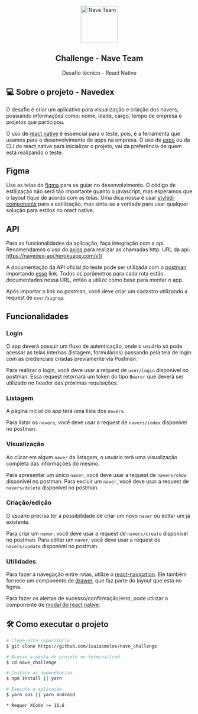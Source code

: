 
<p align="center">
 <img width="100px" src="https://avatars3.githubusercontent.com/u/33161449?s=200&v=4" align="center" alt="Nave Team" />
 <h2 align="center">Challenge - Nave Team</h2>
 <p align="center">Desafio técnico - React Native</p>
</p>

## 💻 Sobre o projeto - Navedex

O desafio é criar um aplicativo para visualização e criação dos navers, possuindo informações como: nome, idade, cargo, tempo de empresa e projetos que participou.

O uso de [react native](https://reactnative.dev/) é essencial para o teste, pois, é a ferramenta que usamos para o desenvolvimento de apps na empresa. O uso de [expo](https://docs.expo.io/) ou da CLI do react native para inicializar o projeto, vai da preferência de quem está realizando o teste.

## Figma

Use as telas do [figma](https://www.figma.com/file/MIh7DeADz8M3mmcQwpcFdD/Teste-Mobile?node-id=1253%3A0) para se guiar no desenvolvimento. O código de estilização não será tão importante quanto o javascript, mas esperamos que o layout fique de acordo com as telas. Uma dica nossa é usar [styled-components](https://styled-components.com/) para a estilização, mas sinta-se a vontade para usar qualquer solução para estilos no react native.

## API

Para as funcionalidades da aplicação, faça integração com a api. Recomendamos o uso do [axios](https://github.com/axios/axios) para realizar as chamadas http. URL da api: https://navedex-api.herokuapp.com/v1/

A documentação da API oficial do teste pode ser utilizada com o [postman](https://www.postman.com/) importando [esse](https://www.getpostman.com/collections/e6afe4028c2a1e56e577) link. Todos os parâmetros para cada rota estão documentados nessa URL, então a utilize como base para montar o app.

Após importar o link no postman, você deve criar um cadastro utilizando a request de `user/signup`.

## Funcionalidades

### Login

O app deverá possuir um fluxo de autenticação, onde o usuário só pode acessar as telas internas (listagem, formulários) passando pela tela de login com as credenciais criadas previamente via Postman.

Para realizar o login, você deve usar a request de `user/login` disponível no postman. Essa request retornará um token do tipo `Bearer` que deverá ser utilizado no header das próximas requisições.

### Listagem

A página inicial do app terá uma lista dos `navers`.

Para listar os `navers`, você deve usar a request de `navers/index` disponível no postman.

### Visualização

Ao clicar em algum `naver` da listagem, o usuário terá uma visualização completa das informações do mesmo.

Para apresentar um único `naver`, você deve usar a request de `navers/show` disponível no postman.
Para excluir um `naver`, você deve usar a request de `navers/delete` disponível no postman.

### Criação/edição

O usuário precisa ter a possibilidade de criar um novo `naver` ou editar um já existente.

Para criar um `naver`, você deve usar a request de `navers/create` disponível no postman.
Para editar um `naver`, você deve usar a request de `navers/update` disponível no postman.

### Utilidades

Para fazer a navegação entre rotas, utilize o [react-navigation](https://reactnavigation.org/docs/getting-started). Ele também fornece um componente de [drawer](https://reactnavigation.org/docs/drawer-based-navigation), que faz parte do layout que está no figma.

Para fazer os alertas de sucesso/confirmação/erro, pode utilizar o componente de [modal do react native](https://reactnative.dev/docs/modal).

## 🛠 Como executar o projeto

```bash
# Clone este repositório
$ git clone https://github.com/isaiasmeloo/nave_challenge

# Acesse a pasta do projeto no terminal/cmd
$ cd nave_challenge

# Instale as dependências
$ npm install || yarn

# Execute a aplicação
$ yarn ios || yarn android

* Requer XCode >= 11.6

```
